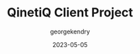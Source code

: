 ---
layout: game
title:  "QinetiQ Client Project"
type: "Game Development Blog"
color: "background-color: seagreen"
summary: "Client project leveraging VR and XR technologies through the Meta Quest 2 headset."
author: georgekendry
date: '2023-05-05'
category: ['professional-work','featured']
thumbnail:
keywords: C#, Unity, Virtual Reality
permalink: /games/qinetiq-client-project/
usemathjax: true
genre: ['C#', 'Unity', 'VR', 'XR']
browser_playable: false
hidden: true
heading: "insert heading here"
icon: 
showreel:
itch: 
isgameembed: false
gameembed: 
hasNDA: true
status: "Complete"
projecttype: "Client Project"
languagesused: ['C#']
tools: ['Unity']
roles: ['Lead Programmer']
main-role: "Programmer"
credits: ['George Kendry','Hayley Leadbeater','Nikolay Sotirov','Morgan Umbers','Josh Bowker','Auguste Lubickaite','Josh Ashley','Josh Cursley']
screenshots: false
description: <ul> 
                <li>Responsible for development of main mechanics and systems</li>
                <li>Implemented menu and gameplay UI</li>
                <li>Worked on a variety of disciplines within the team</li>
             </ul>
---